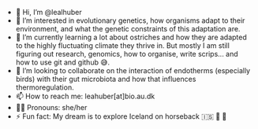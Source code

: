 - 👋 Hi, I’m @lealhuber
- 👀 I’m interested in evolutionary genetics, how organisms adapt to their environment, and what the genetic constraints of this adaptation are.
- 🐥 I’m currently learning a lot about ostriches and how they are adapted to the highly fluctuating climate they thrive in. But mostly I am still figuring out research, genomics, how to organise, write scrips... and how to use git and github 😅.
- 💞️ I’m looking to collaborate on the interaction of endotherms (especially birds) with their gut microbiota and how that influences thermoregulation.
- 📫 How to reach me: leahuber\[at\]bio.au.dk
- 👱‍♀️ Pronouns: she/her
- ⚡ Fun fact: My dream is to explore Iceland on horseback 🇮🇸 🌋 🏇

<!---
lealhuber/lealhuber is a ✨ special ✨ repository because its `README.md` (this file) appears on your GitHub profile.
You can click the Preview link to take a look at your changes.
--->
